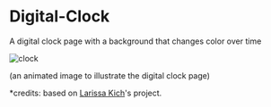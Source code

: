 # Digital-Clock
A digital clock page with a background that changes color over time

![clock](https://github.com/MJNicholl/Digital-Clock/assets/128494196/2afc8593-ca03-49a7-9a26-8b2f769b36f1)

(an animated image to illustrate the digital clock page)

*credits: based on [Larissa Kich](https://www.youtube.com/@larissakich)'s project.
